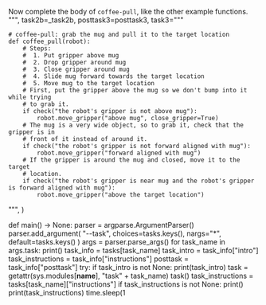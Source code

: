 

Now complete the body of `coffee-pull`, like the other example functions.
""",
    task2b=_task2b,
    posttask3=posttask3,
    task3="""
```
# coffee-pull: grab the mug and pull it to the target location
def coffee_pull(robot):
    # Steps:
    #  1. Put gripper above mug
    #  2. Drop gripper around mug
    #  3. Close gripper around mug
    #  4. Slide mug forward towards the target location
    #  5. Move mug to the target location
    # First, put the gripper above the mug so we don't bump into it while trying
    # to grab it.
    if check("the robot's gripper is not above mug"):
        robot.move_gripper("above mug", close_gripper=True)
    # The mug is a very wide object, so to grab it, check that the gripper is in
    # front of it instead of around it.
    if check("the robot's gripper is not forward aligned with mug"):
        robot.move_gripper("forward aligned with mug")
    # If the gripper is around the mug and closed, move it to the target
    # location.
    if check("the robot's gripper is near mug and the robot's gripper is forward aligned with mug"):
        robot.move_gripper("above the target location")
```

""",
)


def main() -> None:
    parser = argparse.ArgumentParser()
    parser.add_argument(
        "--task", choices=tasks.keys(), nargs="*", default=tasks.keys()
    )
    args = parser.parse_args()
    for task_name in args.task:
        print()
        task_info = tasks[task_name]
        task_intro = task_info["intro"]
        task_instructions = task_info["instructions"]
        posttask = task_info["posttask"]
        try:
            if task_intro is not None:
                print(task_intro)
            task = getattr(sys.modules[__name__], "task" + task_name)
            task()
            task_instructions = tasks[task_name]["instructions"]
            if task_instructions is not None:
                print()
                print(task_instructions)
                time.sleep(1